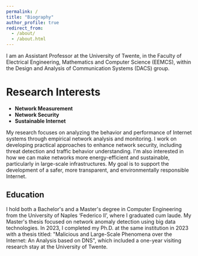 ```yaml
---
permalink: /
title: "Biography"
author_profile: true
redirect_from: 
  - /about/
  - /about.html
---
```


I am an Assistant Professor at the University of Twente, in the Faculty of Electrical Engineering, Mathematics and Computer Science (EEMCS), within the Design and Analysis of Communication Systems (DACS) group.

Research Interests
======
- **Network Measurement**
- **Network Security**
- **Sustainable Internet**

My research focuses on analyzing the behavior and performance of Internet systems through empirical network analysis and monitoring. I work on developing practical approaches to enhance network security, including threat detection and traffic behavior understanding. I'm also interested in how we can make networks more energy-efficient and sustainable, particularly in large-scale infrastructures. My goal is to support the development of a safer, more transparent, and environmentally responsible Internet.

Education
------

I hold both a Bachelor's and a Master's degree in Computer Engineering from the University of Naples ‘Federico II’, where I graduated cum laude. My Master's thesis focused on network anomaly detection using big data technologies. In 2023, I completed my Ph.D. at the same institution in 2023 with a thesis titled: "Malicious and Large-Scale Phenomena over the Internet: An Analysis based on DNS", which included a one-year visiting research stay at the University of Twente.
